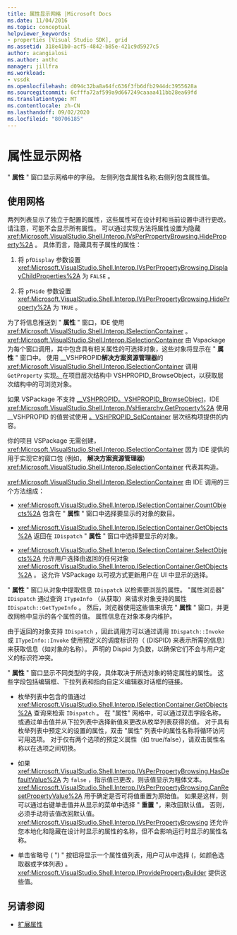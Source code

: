 ```yaml
---
title: 属性显示网格 |Microsoft Docs
ms.date: 11/04/2016
ms.topic: conceptual
helpviewer_keywords:
- properties [Visual Studio SDK], grid
ms.assetid: 318e41b0-acf5-4842-b85e-421c9d5927c5
author: acangialosi
ms.author: anthc
manager: jillfra
ms.workload:
- vssdk
ms.openlocfilehash: d094c32ba8a64fc636f3fb6dfb2944dc3955628a
ms.sourcegitcommit: 6cfffa72af599a9d667249caaaa411bb28ea69fd
ms.translationtype: MT
ms.contentlocale: zh-CN
ms.lasthandoff: 09/02/2020
ms.locfileid: "80706185"
---
```

# <a name="properties-display-grid"></a>属性显示网格

" **属性** " 窗口显示网格中的字段。 左侧列包含属性名称;右侧列包含属性值。

## <a name="work-with-the-grid"></a>使用网格

两列列表显示了独立于配置的属性，这些属性可在设计时和当前设置中进行更改。 请注意，可能不会显示所有属性。 可以通过实现方法将属性设置为隐藏 <xref:Microsoft.VisualStudio.Shell.Interop.IVsPerPropertyBrowsing.HideProperty%2A> 。 具体而言，隐藏具有子属性的属性：

1. 将 `pfDisplay` 参数设置 <xref:Microsoft.VisualStudio.Shell.Interop.IVsPerPropertyBrowsing.DisplayChildProperties%2A> 为 `FALSE` 。

2. 将 `pfHide` 参数设置 <xref:Microsoft.VisualStudio.Shell.Interop.IVsPerPropertyBrowsing.HideProperty%2A> 为 `TRUE` 。

为了将信息推送到 " **属性** " 窗口，IDE 使用 <xref:Microsoft.VisualStudio.Shell.Interop.ISelectionContainer> 。 <xref:Microsoft.VisualStudio.Shell.Interop.ISelectionContainer> 由 Vspackage 为每个窗口调用，其中包含具有相关属性的可选择对象，这些对象将显示在 " **属性** " 窗口中。 使用 __VSHPROPID**解决方案资源管理器**的 <xref:Microsoft.VisualStudio.Shell.Interop.ISelectionContainer> 调用 `GetProperty` 实现[。](<xref:Microsoft.VisualStudio.Shell.Interop.__VSHPROPID.VSHPROPID_BrowseObject>)在项目层次结构中 VSHPROPID_BrowseObject，以获取层次结构中的可浏览对象。

如果 VSPackage 不支持 [__VSHPROPID。VSHPROPID_BrowseObject](<xref:Microsoft.VisualStudio.Shell.Interop.__VSHPROPID.VSHPROPID_BrowseObject>)，IDE <xref:Microsoft.VisualStudio.Shell.Interop.IVsHierarchy.GetProperty%2A> 使用 __VSHPROPID 的值尝试使用 [。VSHPROPID_SelContainer](<xref:Microsoft.VisualStudio.Shell.Interop.__VSHPROPID.VSHPROPID_SelContainer>) 层次结构项提供的内容。

你的项目 VSPackage 无需创建， <xref:Microsoft.VisualStudio.Shell.Interop.ISelectionContainer> 因为 IDE 提供的用于实现它的窗口包 (例如， **解决方案资源管理器**) <xref:Microsoft.VisualStudio.Shell.Interop.ISelectionContainer> 代表其构造。

<xref:Microsoft.VisualStudio.Shell.Interop.ISelectionContainer> 由 IDE 调用的三个方法组成：

- <xref:Microsoft.VisualStudio.Shell.Interop.ISelectionContainer.CountObjects%2A> 包含在 " **属性** " 窗口中选择要显示的对象的数目。

- <xref:Microsoft.VisualStudio.Shell.Interop.ISelectionContainer.GetObjects%2A> 返回在 `IDispatch` " **属性** " 窗口中选择要显示的对象。

- <xref:Microsoft.VisualStudio.Shell.Interop.ISelectionContainer.SelectObjects%2A> 允许用户选择由返回的任何对象 <xref:Microsoft.VisualStudio.Shell.Interop.ISelectionContainer.GetObjects%2A> 。 这允许 VSPackage 以可视方式更新用户在 UI 中显示的选择。

" **属性** " 窗口从对象中提取信息 `IDispatch` 以检索要浏览的属性。 "属性浏览器" `IDispatch` 通过查询 `ITypeInfo` （从获取）来请求对象支持的属性 `IDispatch::GetTypeInfo` 。 然后，浏览器使用这些值来填充 " **属性** " 窗口，并更改网格中显示的各个属性的值。 属性信息在对象本身内维护。

由于返回的对象支持 `IDispatch` ，因此调用方可以通过调用 `IDispatch::Invoke` 或 `ITypeInfo::Invoke` 使用预定义的调度标识符（ (DISPID) 来表示所需的信息）来获取信息（如对象的名称）。 声明的 Dispid 为负数，以确保它们不会与用户定义的标识符冲突。

" **属性** " 窗口显示不同类型的字段，具体取决于所选对象的特定属性的属性。 这些字段包括编辑框、下拉列表和指向自定义编辑器对话框的链接。

- 枚举列表中包含的值通过 <xref:Microsoft.VisualStudio.Shell.Interop.ISelectionContainer.GetObjects%2A> 查询来检索 `IDispatch` 。 在 "属性" 网格中，可以通过双击字段名称，或通过单击值并从下拉列表中选择新值来更改从枚举列表获得的值。 对于具有枚举列表中预定义的设置的属性，双击 "属性" 列表中的属性名称将循环访问可用选项。 对于仅有两个选项的预定义属性（如 true/false），请双击属性名称以在选项之间切换。

- 如果 <xref:Microsoft.VisualStudio.Shell.Interop.IVsPerPropertyBrowsing.HasDefaultValue%2A> 为 `false` ，指示值已更改，则该值显示为粗体文本。 <xref:Microsoft.VisualStudio.Shell.Interop.IVsPerPropertyBrowsing.CanResetPropertyValue%2A> 用于确定是否可将值重置为原始值。 如果是这样，则可以通过右键单击值并从显示的菜单中选择 " **重置** "，来改回默认值。 否则，必须手动将该值改回默认值。 <xref:Microsoft.VisualStudio.Shell.Interop.IVsPerPropertyBrowsing> 还允许您本地化和隐藏在设计时显示的属性的名称，但不会影响运行时显示的属性名称。

- 单击省略号 ( ") " 按钮将显示一个属性值列表，用户可从中选择 (，如颜色选取器或字体列表) 。 <xref:Microsoft.VisualStudio.Shell.Interop.IProvidePropertyBuilder> 提供这些值。

## <a name="see-also"></a>另请参阅

- [扩展属性](../../extensibility/internals/extending-properties.md)
